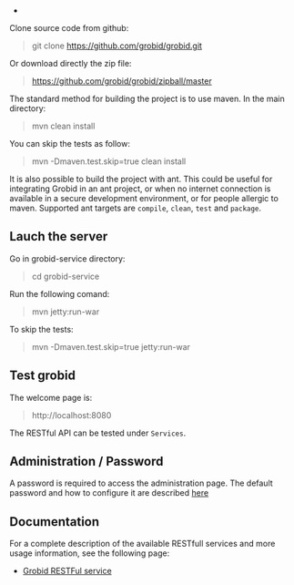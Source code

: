 -
<!--- ## [Download sources from github](https://github.com/kermitt2/grobid/wiki/Download-grobid-from-github) -->

Clone source code from github:
> git clone https://github.com/grobid/grobid.git

Or download directly the zip file:
> https://github.com/grobid/grobid/zipball/master

<!--- ## [Build the project](https://github.com/kermitt2/grobid/wiki/Build-the-project) -->

The standard method for building the project is to use maven. In the main directory:
> mvn clean install

You can skip the tests as follow:
> mvn -Dmaven.test.skip=true clean install

It is also possible to build the project with ant. This could be useful for integrating Grobid in an ant project, or when no internet connection is available in a secure development environment, or for people allergic to maven. Supported ant targets are `compile`, `clean`, `test` and `package`. 

## Lauch the server
Go in grobid-service directory:
> cd grobid-service

Run the following comand:
> mvn jetty:run-war

To skip the tests:
> mvn -Dmaven.test.skip=true jetty:run-war

## Test grobid

The welcome page is: 
> http://localhost:8080

The RESTful API can be tested under `Services`.

## Administration / Password

A password is required to access the administration page. The default password and how to configure it are described [here](https://github.com/kermitt2/grobid/wiki/RESTful-services-password)

## Documentation

For a complete description of the available RESTfull services and more usage information, see the following page: 

+ [Grobid RESTFul service](https://github.com/kermitt2/grobid/wiki/Grobid-RESTful-service)
